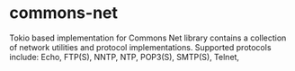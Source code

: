 # commons-net
Tokio based implementation for Commons Net library contains a collection of network utilities and protocol implementations. Supported protocols include: Echo, FTP(S), NNTP, NTP, POP3(S), SMTP(S), Telnet,
